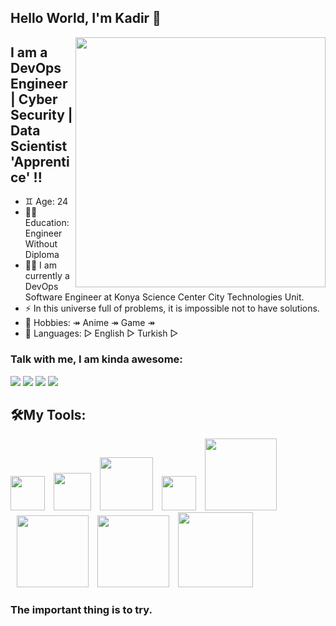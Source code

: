 ## Hello World, I'm Kadir 👋


<img src=https://cdn.dribbble.com/users/926537/screenshots/4502902/dev-ops-gif-dr.gif width="400" height="400" align="right">

## I am a DevOps Engineer | Cyber Security | Data Scientist 'Apprentice' !!
- ♊️ Age: 24
- 👨‍🎓 Education: Engineer Without Diploma
- 👨‍💻 I am currently a DevOps Software Engineer at Konya Science Center City Technologies Unit.
- ⚡  In this universe full of problems, it is impossible not to have solutions.
- 🎯 Hobbies: ↠ Anime ↠ Game ↠
- 💬 Languages: ▻ English ▻ Turkish ▻
### Talk with me, I am kinda awesome:
<p float="left">
<a href="mailto:kadirbelkuyu@gmail.com"><img src="https://img.shields.io/badge/Gmail-D14836?style=for-the-badge&logo=gmail&logoColor=white" /></a>
<a href="https://www.linkedin.com/in/kadirbelkuyu/"><img src="https://img.shields.io/badge/LinkedIn-0077B5?style=for-the-badge&logo=linkedin&logoColor=white" /></a>
<a href="https://www.kaggle.com/kadirbelkuyu"><img src="https://img.shields.io/badge/Kaggle-20BEFF?style=for-the-badge&logo=Kaggle&logoColor=gray" /></a>
<a href="https://kadirbelkuyu.medium.com/"><img src="https://img.shields.io/badge/Medium-12100E?style=for-the-badge&logo=medium&logoColor=white" /></a>
</p>

## 🛠My Tools:
<p float="left">
<img src="https://img.icons8.com/color/144/000000/python--v2.png" width="55" hight="75">
<img src="https://upload.wikimedia.org/wikipedia/commons/0/05/Devops-toolchain.svg" width="60" hight="75" style="margin-left: 10">
<img src="https://i0.wp.com/www.landinfotech.com/wp-content/uploads/2020/08/django-logo-negative.png" width="85" hight="55" style="padding-left: 10">
<img src="https://img.icons8.com/nolan/128/sql.png" width="55" hight="65"   style="margin-left: 10"/>
<img src="https://logos-world.net/wp-content/uploads/2021/08/Amazon-Web-Services-AWS-Logo.png" width="115" hight="75" style="margin-left: 10">
<img src="https://upload.wikimedia.org/wikipedia/commons/3/31/NumPy_logo_2020.svg" width="115" hight="125" style="margin-left: 10">
<img src="https://upload.wikimedia.org/wikipedia/commons/e/ed/Pandas_logo.svg" width="115" hight="75" style="margin-left: 10">
<img src="https://upload.wikimedia.org/wikipedia/commons/a/a8/Microsoft_Azure_Logo.svg" width="120" hight="75" style="margin-left: 10">


</p>

### The important thing is to try.
